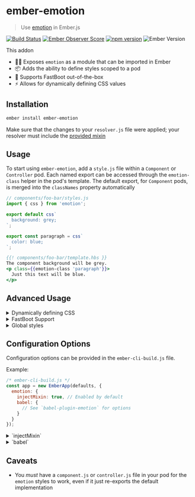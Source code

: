 # ember-emotion

> Use [emotion][emotion] in Ember.js

[![Build Status](https://travis-ci.org/alexlafroscia/ember-emotion.svg?branch=master)](https://travis-ci.org/alexlafroscia/ember-emotion)
[![Ember Observer Score](https://emberobserver.com/badges/ember-emotion.svg)](https://emberobserver.com/addons/ember-emotion)
[![npm version](https://badge.fury.io/js/ember-emotion.svg)](https://www.npmjs.com/package/ember-emotion)
![Ember Version](https://embadge.io/v1/badge.svg?start=2.12.0)

This addon

- 👩‍🎤 Exposes `emotion` as a module that can be imported in Ember
- 📦 Adds the ability to define styles scoped to a pod
- 🚀 Supports FastBoot out-of-the-box
- ⚡️ Allows for dynamically defining CSS values

## Installation

```bash
ember install ember-emotion
```

Make sure that the changes to your `resolver.js` file were applied; your resolver must include the [provided mixin](blueprints/ember-emotion/files/app/resolver.js)

## Usage

To start using `ember-emotion`, add a `style.js` file within a `Component` or `Controller` pod. Each named export can be accessed through the `emotion-class` helper in the pod's template. The default export, for `Component` pods, is merged into the `classNames` property automatically

```javascript
// components/foo-bar/styles.js
import { css } from 'emotion';

export default css`
  background: grey;
`;

export const paragraph = css`
  color: blue;
`;
```

```handlebars
{{! components/foo-bar/template.hbs }}
The component background will be grey.
<p class={{emotion-class 'paragraph'}}>
  Just this text will be blue.
</p>
```

## Advanced Usage

<details>
  <summary>Dynamically defining CSS</summary>

  Often times you want to define style based on the state of your component. `ember-emotion` provides tools for pulling in that state and using it to define your CSS dynamically.

  As a quick example, image you have an input component that should have black text normally, but should turn red when there's an error.  Here's what the CSS definition for that component might look like:

  ```javascript
  import { computed } from 'ember-emotion';

  export default text = computed('hasError')`
    color: ${ctx => ctx.get('hasError') ? 'red' : 'black'}
  `;
  ```

  By using the `computed` function to define your CSS block, two features are unlocked. Arguments passed to `computed` (like `hasError` above) are dependent keys just like in an Ember computed property definition. Functions embedded in the CSS definition are passed the context of the component as the first argument, so you can base your CSS off of the state. In the example above, any time `hasError` changes, the function will be called again and `red` or `black` will be set as the text color accordingly. This provides an alternative to the "normal" approach of doing this logic in the template to define different classes manually based on the state. Instead, you can allow Ember and Emotion to do that logic for you.

  If the state you care about is present initially and will never change, you can also just use the `computed` function as a template tag directly and define no dependent keys, like so:

  ```javascript
  import { computed } from 'ember-emotion';

  export default computed`
    padding: ${ctx => ctx.get('paddingAmount')}
  `;
  ```

  Note that this will not be re-computed should `paddingAmount` be changed.
</details>

<details>
  <summary>FastBoot Support</summary>
  FastBoot is supported out-of-the-box with no additional work required from you as the user. The initial CSS definition will be computed on the server, and the styles required for that initial paint injected into the HTML payload sent to the browser. Those initial values will also be hydrated into `emotion` before the first render, which will avoid those classes from being defined a second time by `emotion` when the first paint happens in the browser.
</details>

<details>
  <summary>Global styles</summary>
  Although an anti-pattern, it's sometimes useful to inject global styles, such as removing default styling from `body` or `html`. `emotion` provides the `injectGlobal` function for this, but for it to work with FastBoot it must be called at the right time.

  To make this easier, this addon provides a `global-styles` blueprint that can be used to generate the appropriate instance initializer. You can run:

  ```bash
  ember generate global-styles __name__of__initializer__
  ```

  where `__name__of__initializer__` would be replaced by whatever you want to call this file, and you'll get an initializer pre-configured to execute at the right time. You can simply add to the `injectGlobals` usage provided there and everything else will be taken care of.
</details>

## Configuration Options

Configuration options can be provided in the `ember-cli-build.js` file.

Example:

```javascript
/* ember-cli-build.js */
const app = new EmberApp(defaults, {
  emotion: {
    injectMixin: true, // Enabled by default
    babel: {
      // See `babel-plugin-emotion` for options
    }
  }
});
```

<details>
  <summary>`injectMixin`</summary>
  By default, the mixin is injected into all `Component` and `Controller` objects. However, if you'd rather inject it manually into just the classes that need it, you can disable the automatic injection with the `injectMixin` property

  Defaults to `true`
</details>

<details>
  <summary>`babel`</summary>
  Many additional features are supported, optionally, via [babel-plugin-emotion][babel-plugin-emotion]. By default, the default configuration is applied, which simply strips out unnecessary whitespace from CSS definitions.

  See the documentation for that package for details more.
</details>

## Caveats

- You _must_ have a `component.js` or `controller.js` file in your pod for the `emotion` styles to work, even if it just re-exports the default implementation

[emotion]: https://github.com/emotion-js/emotion
[emotion-object-styles]: https://emotion.sh/docs/object-styles
[babel-plugin-emotion]: https://github.com/emotion-js/emotion/tree/master/packages/babel-plugin-emotion
